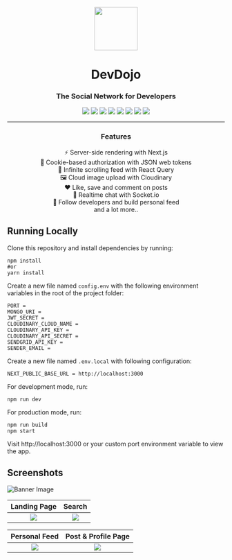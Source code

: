<p align="center">
  <img src="https://user-images.githubusercontent.com/34748469/133837934-3584c5a0-e650-46c1-a0c7-7125d30fd145.png" height="100" width="100" />
</p>
<h1 align="center">DevDojo</h1>

<h3 align="center">The Social Network for Developers</h3>
 
 <p align="center">
  <img src="https://img.shields.io/badge/-Next.js-000000?style=flat-square&logo=next.js" />
  <img src="https://img.shields.io/badge/-TailwindCSS-38B2AC?style=flat-square&logo=tailwind-css&logoColor=white" />
  <img src="https://img.shields.io/badge/-JavaScript-F7DF1E?style=flat-square&logo=javascript&logoColor=black" />
  <img src="https://img.shields.io/badge/-Express-000000?style=flat-square&logo=express&logoColor=white" />
  <img src="https://img.shields.io/badge/-MongoDB-47A248?style=flat-square&logo=mongodb&logoColor=white" />
  <img src="https://img.shields.io/badge/-JWT-000000?style=flat-square&logo=json-web-tokens&logoColor=white" />
  <img src="https://img.shields.io/badge/-Hetzner-D50C2D?style=flat-square&logo=hetzner&logoColor=white" />
  <img src="https://img.shields.io/badge/-Socket.io-010101?style=flat-square&logo=socket.io&logoColor=white" />
 </p>
 
----
<h3 align="center">Features</h3>

<div align="center">
  <p>⚡ Server-side rendering with Next.js<br />
  🍪 Cookie-based authorization with JSON web tokens<br />
  📜 Infinite scrolling feed with React Query<br />
  🖼️ Cloud image upload with Cloudinary<br />
  ❤️ Like, save and comment on posts<br />
  💬 Realtime chat with Socket.io<br />
  🤝 Follow developers and build personal feed<br />
  and a lot more..</p>
</div>

## Running Locally

Clone this repository and install dependencies by running:
```
npm install
#or
yarn install
```

Create a new file named `config.env` with the following environment variables in the root of the project folder:
```
PORT = 
MONGO_URI = 
JWT_SECRET = 
CLOUDINARY_CLOUD_NAME = 
CLOUDINARY_API_KEY = 
CLOUDINARY_API_SECRET = 
SENDGRID_API_KEY = 
SENDER_EMAIL = 
```

Create a new file named `.env.local` with following configuration:
```
NEXT_PUBLIC_BASE_URL = http://localhost:3000
```

For development mode, run:
```
npm run dev
```

For production mode, run:
```
npm run build
npm start
```

Visit http://localhost:3000 or your custom port environment variable to view the app.

## Screenshots

![Banner Image](https://user-images.githubusercontent.com/34748469/133844015-c1b49f42-95de-4b4c-93d6-0d74152578cc.png)

  Landing Page             |  Search
:-------------------------:|:-------------------------:
![](https://user-images.githubusercontent.com/34748469/133844238-18e81ef2-ef31-4455-9b8f-08c71754fd97.png)  |  ![](https://user-images.githubusercontent.com/34748469/133844365-d01ebbe2-5c37-4ed8-9337-efb6c15a4828.png)

  Personal Feed             |  Post & Profile Page
:-------------------------:|:-------------------------:
![](https://user-images.githubusercontent.com/34748469/133844617-a3217361-3968-4754-afd6-8f5918a576a5.png)  |  ![](https://user-images.githubusercontent.com/34748469/133844779-fb0bb198-1f9c-4e51-af88-ee55e5471ca4.png)
